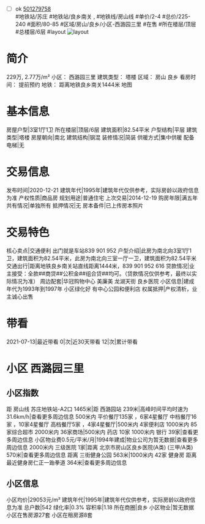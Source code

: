 - [ ] ok [501279758](https://bj.5i5j.com/ershoufang/501279758.html)  
 #地铁站/苏庄 #地铁站/良乡南关 ,  #地铁线/房山线
#单价/2-4 #总价/225-240 #面积/80-85   #区域/房山/良乡/小区-西潞园三里 #在售 #所在楼层/顶层 #总楼层/6层 #layout 
![layout](http://image2a.5i5j.com/scm/HOUSE_CUSTOMER/8d887cc8d999457e8583e585b9187793.jpg_P5.jpg) 
# 简介 
 229万,  2.77万/m² 
小区： 西潞园三里
建筑类型： 塔楼
区域： 房山 良乡
看房时间： 提前预约
地铁： 距离地铁良乡南关1444米 地图
# 基本信息 
 房屋户型|3室1厅1卫
所在楼层|顶层/6层
建筑面积|82.54平米
户型结构|平层
建筑类型|塔楼
房屋朝向|南北
建筑结构|钢混
装修情况|简装
供暖方式|集中供暖
配备电梯|无
# 交易信息 
 发布时间|2020-12-21
建筑年代|1995年|建筑年代仅供参考，实际房龄以政府信息为准
产权性质|商品房
规划用途|普通住宅
上次交易|2014-12-19
购房年限|满五年
共有情况|单独所有
抵押情况|无
房本备件|已上传房本照片
# 交易特色 
 核心卖点|交通便利 出门就是车站839 901 952
户型介绍|此房为南北向3室1厅1卫，建筑面积为82.54平米，此房为南北向三室一厅一卫，建筑面积为82.54平米
交通出行|距离地铁良乡南关站直线距离1444米，839 901 952 616
贷款情况|业主接受：全款##商贷##公积金##组合贷##均可。（贷款情况仅供参考，最终以实际情况为准）
周边配套|华冠购物中心 美廉美 龙湖天街 良乡医院
小区信息|建成年代为1993年到1997年 小区绿化好 有中心公园和便利店
权属抵押|产权清析，业主诚心出售
# 带看 
 2021-07-13|最近带看	 0|次|近30天带看	 12|次|累计带看
# 小区 西潞园三里
## 小区指数 
 距 房山线 苏庄地铁站-A2口 1465米|距 西潞园站 239米|高峰时间平均时速为31.6km/h|查看更多周边信息
500米内 平价餐厅135家 ，6家4星餐厅
中档餐厅16家 ，10家4星餐厅
高档餐厅5家 ，4家4星餐厅|500米内 4家便利店
1000米内 85家综合超市
2000米内 36家商场|500米内 药店 10家
1000米内 银行 39家|查看更多周边信息
小区物业费0.5元/平米/月|1994年建成|物业公司为暂无数据|查看更多周边信息
2000米内 三级医院 1家|距离 北京市房山区良乡医院(A类) (三甲/A类) 570米|查看更多周边信息
距离 三街健身公园 563米|1000米内 42家 健身房
距离最近健身房仁正一跆拳道 364米|查看更多周边信息
## 小区信息 
 小区均价|29053元/m²
建筑年代|1995年|建筑年代仅供参考，实际房龄以政府信息为准
总户数|542
绿化率|0.3%
容积率|1.18
所在商圈|良乡
小区物业|暂无数据
小区在售房源27套
小区在租房源8套
